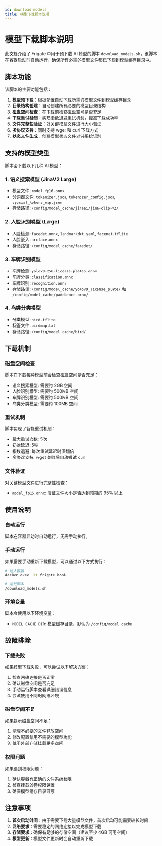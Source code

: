 ```yaml
---
id: download-models
title: 模型下载脚本说明
---
```


# 模型下载脚本说明

此文档介绍了 Frigate 中用于预下载 AI 模型的脚本 `download_models.sh`，该脚本在容器启动时自动运行，确保所有必需的模型文件都已下载到模型缓存目录中。

## 脚本功能

该脚本的主要功能包括：

1. **模型预下载**：根据配置自动下载所需的模型文件到模型缓存目录
2. **目录结构创建**：自动创建所有必要的模型目录结构
3. **磁盘空间检查**：在下载前检查磁盘空间是否充足
4. **下载重试机制**：实现指数退避重试机制，提高下载成功率
5. **文件完整性验证**：对关键模型文件进行大小验证
6. **多协议支持**：同时支持 wget 和 curl 下载方式
7. **状态文件生成**：创建模型状态文件以供系统识别

## 支持的模型类型

脚本会下载以下几种 AI 模型：

### 1. 语义搜索模型 (JinaV2 Large)
- 模型文件: `model_fp16.onnx`
- 分词器文件: `tokenizer.json`, `tokenizer_config.json`, `special_tokens_map.json`
- 存储路径: `/config/model_cache/jinaai/jina-clip-v2/`

### 2. 人脸识别模型 (Large)
- 人脸检测: `facedet.onnx`, `landmarkdet.yaml`, `facenet.tflite`
- 人脸嵌入: `arcface.onnx`
- 存储路径: `/config/model_cache/facedet/`

### 3. 车牌识别模型
- 车牌检测: `yolov9-256-license-plates.onnx`
- 车牌分类: `classification.onnx`
- 车牌识别: `recognition.onnx`
- 存储路径: `/config/model_cache/yolov9_license_plate/` 和 `/config/model_cache/paddleocr-onnx/`

### 4. 鸟类分类模型
- 分类模型: `bird.tflite`
- 标签文件: `birdmap.txt`
- 存储路径: `/config/model_cache/bird/`

## 下载机制

### 磁盘空间检查
脚本在下载每种模型前会检查磁盘空间是否充足：
- 语义搜索模型: 需要约 2GB 空间
- 人脸识别模型: 需要约 500MB 空间
- 车牌识别模型: 需要约 500MB 空间
- 鸟类分类模型: 需要约 100MB 空间

### 重试机制
脚本实现了智能重试机制：
- 最大重试次数: 5次
- 初始延迟: 5秒
- 指数退避: 每次重试延迟时间翻倍
- 多协议支持: wget 失败后自动尝试 curl

### 文件验证
对关键模型文件进行完整性检查：
- `model_fp16.onnx`: 验证文件大小是否达到预期的 95% 以上

## 使用说明

### 自动运行
脚本在容器启动时自动运行，无需手动执行。

### 手动运行
如果需要手动重新下载模型，可以通过以下方式执行：
```bash
# 进入容器
docker exec -it frigate bash

# 运行脚本
/download_models.sh
```

### 环境变量
脚本会使用以下环境变量：
- `MODEL_CACHE_DIR`: 模型缓存目录，默认为 `/config/model_cache`

## 故障排除

### 下载失败
如果模型下载失败，可以尝试以下解决方案：
1. 检查网络连接是否正常
2. 确认磁盘空间是否充足
3. 手动运行脚本查看详细错误信息
4. 尝试使用不同的网络环境

### 磁盘空间不足
如果提示磁盘空间不足：
1. 清理不必要的文件释放空间
2. 修改配置禁用不需要的模型功能
3. 使用外部存储挂载更多空间

### 权限问题
如果遇到权限问题：
1. 确认容器有正确的文件系统权限
2. 检查挂载的卷权限设置
3. 确保模型缓存目录可写

## 注意事项

1. **首次启动时间**：由于需要下载大量模型文件，首次启动可能需要较长时间
2. **网络要求**：需要稳定的网络连接以完成模型下载
3. **存储要求**：确保有足够的存储空间（建议至少 4GB 可用空间）
4. **模型更新**：模型文件更新时会自动重新下载